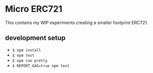 
# Micro ERC721

This contains my WIP experiments creating a smaller footprint ERC721.

## development setup
- `$ npm install`
- `$ npm test`
- `$ npm run pretty`
- `$ REPORT_GAS=true npm test`
